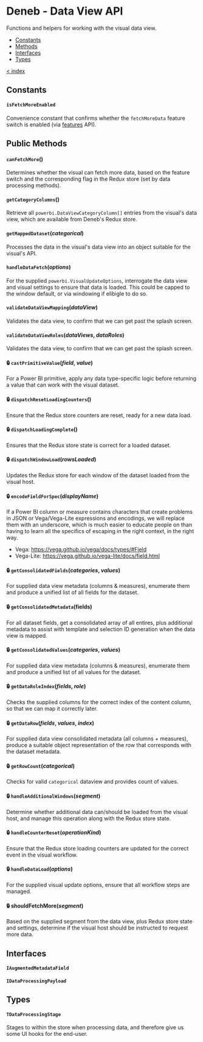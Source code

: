 # Deneb - Data View API

Functions and helpers for working with the visual data view.

-   [Constants](#constants)
-   [Methods](#methods)
-   [Interfaces](#interfaces)
-   [Types](#types)

[< index](../README.md)

## Constants

#### `isFetchMoreEnabled`

Convenience constant that confirms whether the `fetchMoreData` feature switch is enabled (via [features](../features/README.md) API).

## Public Methods

#### `canFetchMore`()

Determines whether the visual can fetch more data, based on the feature switch and the corresponding flag in the Redux store (set by data processing methods).

#### `getCategoryColumns`()

Retrieve all `powerbi.DataViewCategoryColumn[]` entries from the visual's data view, which are available from Deneb's Redux store.

#### `getMappedDataset`(_categorical_)

Processes the data in the visual's data view into an object suitable for the visual's API.

#### `handleDataFetch`(_options_)

For the supplied `powerbi.VisualUpdateOptions`, interrogate the data view and visual settings to ensure that data is loaded. This could be capped to the window default, or via windowing if elibigle to do so.

#### `validateDataViewMapping`(_dataView_)

Validates the data view, to confirm that we can get past the splash screen.

#### `validateDataViewRoles`(_dataViews_, _dataRoles_)

Validates the data view, to confirm that we can get past the splash screen.

#### 🔒 `castPrimitiveValue`(_field_, _value_)

For a Power BI primitive, apply any data type-specific logic before returning a value that can work with the visual dataset.

#### 🔒 `dispatchResetLoadingCounters`()

Ensure that the Redux store counters are reset, ready for a new data load.

#### 🔒 `dispatchLoadingComplete`()

Ensures that the Redux store state is correct for a loaded dataset.

#### 🔒 `dispatchWindowLoad`(_rowsLoaded_)

Updates the Redux store for each window of the dataset loaded from the visual host.

#### 🔒 `encodeFieldForSpec`(_displayName_)

If a Power BI column or measure contains characters that create problems in JSON or Vega/Vega-Lite expressions and encodings, we will replace them with an underscore, which is much easier to educate people on than having to learn all the specifics of escaping in the right context, in the right way.

-   Vega: https://vega.github.io/vega/docs/types/#Field
-   Vega-Lite: https://vega.github.io/vega-lite/docs/field.html

#### 🔒 `getConsolidatedFields`(_categories_, _values_)

For supplied data view metadata (columns & measures), enumerate them and produce a unified list of all fields for the dataset.

#### 🔒 `getConsolidatedMetadata`(fields)

For all dataset fields, get a consolidated array of all entires, plus additional metadata to assist with template and selection ID generation when the data view is mapped.

#### 🔒 `getConsolidatedValues`(_categories_, _values_)

For supplied data view metadata (columns & measures), enumerate them and produce a unified list of all values for the dataset.

#### 🔒 `getDataRoleIndex`(_fields_, _role_)

Checks the supplied columns for the correct index of the content column, so that we can map it correctly later.

#### 🔒 `getDataRow`(_fields_, _values_, _index_)

For supplied data view consolidated metadata (all columns + measures), produce a suitable object representation of the row that corresponds with the dataset metadata.

#### 🔒 `getRowCount`(_categorical_)

Checks for valid `categorical` dataview and provides count of values.

#### 🔒 `handleAdditionalWindows`(_segment_)

Determine whether additional data can/should be loaded from the visual host, and manage this operation along with the Redux store state.

#### 🔒 `handleCounterReset`(_operationKind_)

Ensure that the Redux store loading counters are updated for the correct event in the visual workflow.

#### 🔒 `handleDataLoad`(_options_)

For the supplied visual update options, ensure that all workflow steps are managed.

#### 🔒 shouldFetchMore(_segment_)

Based on the supplied segment from the data view, plus Redux store state and settings, determine if the visual host should be instructed to request more data.

## Interfaces

#### `IAugmentedMetadataField`

#### `IDataProcessingPayload`

## Types

#### `TDataProcessingStage`

Stages to within the store when processing data, and therefore give us some UI hooks for the end-user.
